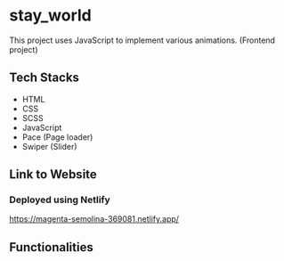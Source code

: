 # stay_world

This project uses JavaScript to implement various animations. (Frontend project)

## Tech Stacks
- HTML
- CSS
- SCSS
- JavaScript
- Pace (Page loader)
- Swiper (Slider)

## Link to Website
### Deployed using Netlify
https://magenta-semolina-369081.netlify.app/

## Functionalities
> 
